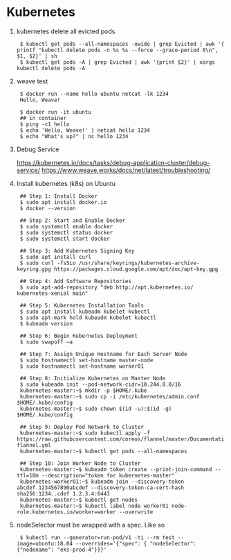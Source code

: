 Kubernetes
==========

1. kubernetes delete all evicted pods
        
        $ kubectl get pods --all-namespaces -owide | grep Evicted | awk '{ printf "kubectl delete pods -n %s %s --force --grace-period 0\n", $1, $2}' | sh
        $ kubectl get pods -A | grep Evicted | awk '{print $2}' | xargs kubectl delete pods -A 
        
2. weave test

        $ docker run --name hello ubuntu netcat -lk 1234
        Hello, Weave!
        
        $ docker run -it ubuntu
        ## in container
        $ ping -c1 hello
        $ echo 'Hello, Weave!' | netcat hello 1234
        $ echo "What's up?" | nc hello 1234

3. Debug Service

   https://kubernetes.io/docs/tasks/debug-application-cluster/debug-service/
   https://www.weave.works/docs/net/latest/troubleshooting/

4. Install kubernetes (k8s) on Ubuntu

        ## Step 1: Install Docker
        $ sudo apt install docker.io
        $ docker --version
        
        ## Step 2: Start and Enable Docker
        $ sudo systemctl enable docker
        $ sudo systemctl status docker
        $ sudo systemctl start docker
        
        ## Step 3: Add Kubernetes Signing Key
        $ sudo apt install curl
        $ sudo curl -fsSLo /usr/share/keyrings/kubernetes-archive-keyring.gpg https://packages.cloud.google.com/apt/doc/apt-key.gpg
        
        ## Step 4: Add Software Repositories
        $ sudo apt-add-repository "deb http://apt.kubernetes.io/ kubernetes-xenial main"
        
        ## Step 5: Kubernetes Installation Tools
        $ sudo apt install kubeadm kubelet kubectl
        $ sudo apt-mark hold kubeadm kubelet kubectl
        $ kubeadm version
        
        ## Step 6: Begin Kubernetes Deployment
        $ sudo swapoff –a
        
        ## Step 7: Assign Unique Hostname for Each Server Node 
        $ sudo hostnamectl set-hostname master-node
        $ sudo hostnamectl set-hostname worker01
        
        ## Step 8: Initialize Kubernetes on Master Node
        $ sudo kubeadm init --pod-network-cidr=10.244.0.0/16
        kubernetes-master:~$ mkdir -p $HOME/.kube
        kubernetes-master:~$ sudo cp -i /etc/kubernetes/admin.conf $HOME/.kube/config
        kubernetes-master:~$ sudo chown $(id -u):$(id -g) $HOME/.kube/config
        
        ## Step 9: Deploy Pod Network to Cluster
        kubernetes-master:~$ sudo kubectl apply -f https://raw.githubusercontent.com/coreos/flannel/master/Documentation/kube-flannel.yml
        kubernetes-master:~$ kubectl get pods --all-namespaces
        
        ## Step 10: Join Worker Node to Cluster
        kubernetes-master:~$ kubeadm token create --print-join-command --ttl=10m --description="token for kubernetes-master"
        kubernetes-worker01:~$ kubeadm join --discovery-token abcdef.1234567890abcdef --discovery-token-ca-cert-hash sha256:1234..cdef 1.2.3.4:6443
        kubernetes-master:~$ kubectl get nodes
        kubernetes-master:~$ kubectl label node worker01 node-role.kubernetes.io/worker=worker --overwrite

5. nodeSelector must be wrapped with a spec. Like so
        
        $ kubectl run --generator=run-pod/v1 -ti --rm test --image=ubuntu:18.04 --overrides='{"spec": { "nodeSelector": {"nodename": "eks-prod-4"}}}'
